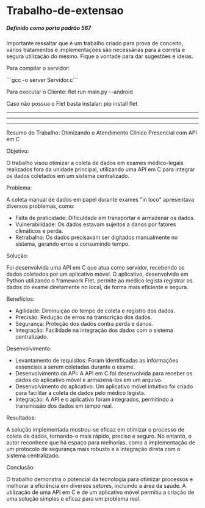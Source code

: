 # Trabalho-de-extensao

##### Definido como porta padrão 567 ###### 

Importante ressaltar que é um trabalho criado para prova de conceito, varios tratamentos e implementações são necessárias para a correta e segura utilização do mesmo.
Fique a vontade para dar sugestões e ideias.

Para compilar o servidor: 

´´´gcc -o server Servidor.c´´´ 

Para executar o Cliente: flet run main.py --android 

Caso não possua o Flet basta instalar: pip install flet

-------------------------------------------------------------------------------------------------------------------
-------------------------------------------------------------------------------------------------------------------
-------------------------------------------------------------------------------------------------------------------

Resumo do Trabalho: Otimizando o Atendimento Clínico Presencial com API em C

Objetivo:

O trabalho visou otimizar a coleta de dados em exames médico-legais realizados fora da unidade principal, utilizando uma API em C para integrar os dados coletados em um sistema centralizado.

Problema:

A coleta manual de dados em papel durante exames "in loco" apresentava diversos problemas, como:
* Falta de praticidade: Dificuldade em transportar e armazenar os dados.
* Vulnerabilidade: Os dados estavam sujeitos a danos por fatores climáticos e perda.
* Retrabalho: Os dados precisavam ser digitados manualmente no sistema, gerando erros e consumindo tempo.

Solução:

Foi desenvolvida uma API em C que atua como servidor, recebendo os dados coletados por um aplicativo móvel. O aplicativo, desenvolvido em Python utilizando o framework Flet, permite ao médico legista registrar os dados do exame diretamente no local, de forma mais eficiente e segura.

Benefícios:

* Agilidade: Diminuição do tempo de coleta e registro dos dados.
* Precisão: Redução de erros na transcrição dos dados.
* Segurança: Proteção dos dados contra perda e danos.
* Integração: Facilidade na integração dos dados com o sistema centralizado.

Desenvolvimento:

* Levantamento de requisitos: Foram identificadas as informações essenciais a serem coletadas durante o exame.
* Desenvolvimento da API: A API em C foi desenvolvida para receber os dados do aplicativo móvel e armazená-los em um arquivo.
* Desenvolvimento do aplicativo: Um aplicativo móvel intuitivo foi criado para facilitar a coleta de dados pelo médico legista.
* Integração: A API e o aplicativo foram integrados, permitindo a transmissão dos dados em tempo real.

Resultados:

A solução implementada mostrou-se eficaz em otimizar o processo de coleta de dados, tornando-o mais rápido, preciso e seguro. No entanto, o autor reconhece que há espaço para melhorias, como a implementação de um protocolo de segurança mais robusto e a integração direta com o sistema centralizado.

Conclusão:

O trabalho demonstra o potencial da tecnologia para otimizar processos e melhorar a eficiência em diversos setores, incluindo a área da saúde. A utilização de uma API em C e de um aplicativo móvel permitiu a criação de uma solução simples e eficaz para um problema real.
